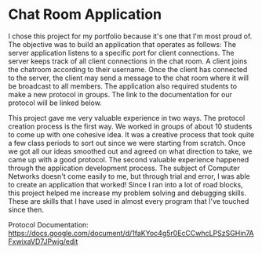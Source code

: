# Chat Room Application

I chose this project for my portfolio because it's one that I'm most proud of. The objective was to build an application that operates as follows: The server application listens to a specific port for client connections. The server keeps track of all client connections in the chat room. A client joins the chatroom according to their username. Once the client has connected to the server, the client may send a message to the chat room where it will be broadcast to all members. The application also required students to make a new protocol in groups. The link to the documentation for our protocol will be linked below.
 
This project gave me very valuable experience in two ways. The protocol creation process is the first way. We worked in groups of about 10 students to come up with one cohesive idea. It was a creative process that took quite a few class periods to sort out since we were starting from scratch. Once we got all our ideas smoothed out and agreed on what direction to take, we came up with a good protocol. The second valuable experience happened through the application development process. The subject of Computer Networks doesn't come easily to me, but through trial and error, I was able to create an application that worked! Since I ran into a lot of road blocks, this project helped me increase my problem solving and debugging skills. These are skills that I have used in almost every program that I've touched since then.
 
 
  Protocol Documentation:
  https://docs.google.com/document/d/1faKYoc4g5r0EcCCwhcLPSzSGHin7AFxwixaVD7JPwjg/edit
